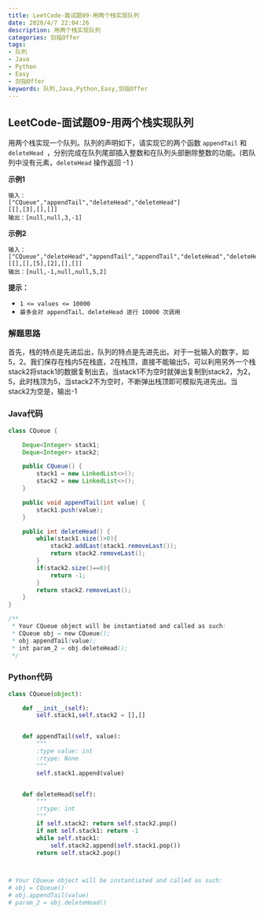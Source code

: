 ```yaml
---
title: LeetCode-面试题09-用两个栈实现队列
date: 2020/4/7 22:04:26
description: 用两个栈实现队列
categories: 剑指Offer
tags: 
- 队列
- Java
- Python
- Easy
- 剑指Offer
keywords: 队列,Java,Python,Easy,剑指Offer
---
```


## LeetCode-面试题09-用两个栈实现队列

用两个栈实现一个队列。队列的声明如下，请实现它的两个函数 `appendTail` 和 `deleteHead `，分别完成在队列尾部插入整数和在队列头部删除整数的功能。(若队列中没有元素，`deleteHead` 操作返回 -1 )

 <!--more-->

**示例1**

```
输入：
["CQueue","appendTail","deleteHead","deleteHead"]
[[],[3],[],[]]
输出：[null,null,3,-1]
```

**示例2**

```
输入：
["CQueue","deleteHead","appendTail","appendTail","deleteHead","deleteHead"]
[[],[],[5],[2],[],[]]
输出：[null,-1,null,null,5,2]
```

**提示：**

- `1 <= values <= 10000`
- `最多会对 appendTail、deleteHead 进行 10000 次调用`

### 解题思路

首先，栈的特点是先进后出，队列的特点是先进先出。对于一批输入的数字，如5，2。我们保存在栈内5在栈底，2在栈顶，直接不能输出5，可以利用另外一个栈stack2将stack1的数据复制出去，当stack1不为空时就弹出复制到stack2，为2，5，此时栈顶为5，当stack2不为空时，不断弹出栈顶即可模拟先进先出。当stack2为空是，输出-1

### Java代码

```java
class CQueue {

    Deque<Integer> stack1;
    Deque<Integer> stack2;

    public CQueue() {
        stack1 = new LinkedList<>();
        stack2 = new LinkedList<>();
    }

    public void appendTail(int value) {
        stack1.push(value);
    }

    public int deleteHead() {
        while(stack1.size()>0){
            stack2.addLast(stack1.removeLast());
            return stack2.removeLast();
        }
        if(stack2.size()==0){
            return -1;
        }
        return stack2.removeLast();
    }
}

/**
 * Your CQueue object will be instantiated and called as such:
 * CQueue obj = new CQueue();
 * obj.appendTail(value);
 * int param_2 = obj.deleteHead();
 */
```

### Python代码

```python
class CQueue(object):

    def __init__(self):
        self.stack1,self.stack2 = [],[]


    def appendTail(self, value):
        """
        :type value: int
        :rtype: None
        """
        self.stack1.append(value)


    def deleteHead(self):
        """
        :rtype: int
        """
        if self.stack2: return self.stack2.pop()
        if not self.stack1: return -1
        while self.stack1:
            self.stack2.append(self.stack1.pop())
        return self.stack2.pop()



# Your CQueue object will be instantiated and called as such:
# obj = CQueue()
# obj.appendTail(value)
# param_2 = obj.deleteHead()
```

